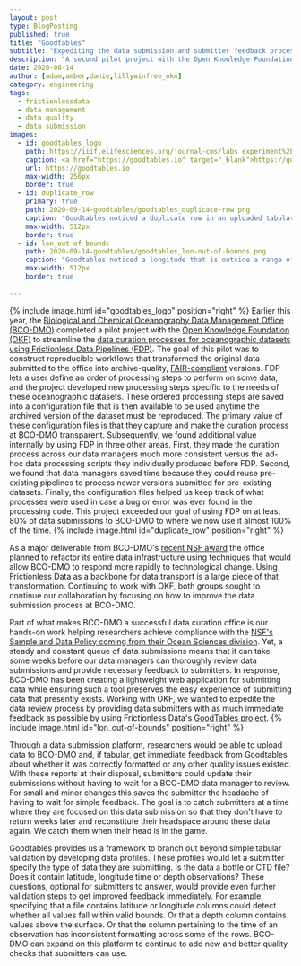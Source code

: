 ```yaml
---
layout: post
type: BlogPosting
published: true
title: "Goodtables"
subtitle: "Expediting the data submission and submitter feedback process"
description: "A second pilot project with the Open Knowledge Foundation is focusing on immediate data quality feedback for BCO-DMO data contributors through a new data submission tool."
date: 2020-08-14
author: [adam,amber,danie,lillywinfree_okn]
category: engineering
tags: 
  - frictionlessdata
  - data management
  - data quality
  - data submission
images:
  - id: goodtables_logo
    path: https://iiif.elifesciences.org/journal-cms/labs_experiment%2F2017-10%2Ftitle_goodtables-logo.png/full/2000,/0/default.jpg
    caption: <a href="https://goodtables.io" target="_blank">https://goodtables.io</a>
    url: https://goodtables.io
    max-width: 256px
    border: true
  - id: duplicate_row
    primary: true
    path: 2020-09-14-goodtables/goodtables_duplicate-row.png
    caption: "Goodtables noticed a duplicate row in an uploaded tabular data file."
    max-width: 512px
    border: true
  - id: lon_out-of-bounds
    path: 2020-09-14-goodtables/goodtables_lon-out-of-bounds.png
    caption: "Goodtables noticed a longitude that is outside a range of -180 to 180. This happended because BCO-DMO recommends using decimal degrees format between -180 t0 180 and defined a Goodtables check for longitude fields."
    max-width: 512px
    border: true
    
---
```


{% include image.html id="goodtables_logo" position="right" %}
Earlier this year, the [Biological and Chemical Oceanography Data Management Office (BCO-DMO)](https://www.bco-dmo.org) completed a pilot project with the [Open Knowledge Foundation (OKF)](https://okfn.org/) to streamline the [data curation processes for oceanographic datasets using Frictionless Data Pipelines (FDP)](https://blog.okfn.org/2020/02/10/frictionless-data-pipelines-for-ocean-science/). The goal of this pilot was to construct reproducible workflows that transformed the original data submitted to the office into archive-quality, [FAIR-compliant](https://doi.org/10.1038/sdata.2016.18) versions. FDP lets a user define an order of processing steps to perform on some data, and the project developed new processing steps specific to the needs of these oceanographic datasets. These ordered processing steps are saved into a configuration file that is then available to be used anytime the archived version of the dataset must be reproduced. The primary value of these configuration files is that they capture and make the curation process at BCO-DMO transparent. Subsequently, we found additional value internally by using FDP in three other areas. First, they made the curation process across our data managers much more consistent versus the ad-hoc data processing scripts they individually produced before FDP. Second, we found that data managers saved time because they could reuse pre-existing pipelines to process newer versions submitted for pre-existing datasets. Finally, the configuration files helped us keep track of what processes were used in case a bug or error was ever found in the processing code. This project exceeded our goal of using FDP on at least 80% of data submissions to BCO-DMO to where we now use it almost 100% of the time. 
{% include image.html id="duplicate_row" position="right" %}
	
As a major deliverable from BCO-DMO's [recent NSF award](https://www.nsf.gov/awardsearch/showAward?AWD_ID=1924618) the office planned to refactor its entire data infrastructure using techniques that would allow BCO-DMO to respond more rapidly to technological change. Using Frictionless Data as a backbone for data transport is a large piece of that transformation. Continuing to work with OKF, both groups sought to continue our collaboration by focusing on how to improve the data submission process at BCO-DMO. 

Part of what makes BCO-DMO a successful data curation office is our hands-on work helping researchers achieve compliance with the [NSF's Sample and Data Policy coming from their Ocean Sciences division](https://www.nsf.gov/pubs/2017/nsf17037/nsf17037.jsp). Yet, a steady and constant queue of data submissions means that it can take some weeks before our data managers can thoroughly review data submissions and provide necessary feedback to submitters. In response, BCO-DMO has been creating a lightweight web application for submitting data while ensuring such a tool preserves the easy experience of submitting data that presently exists. Working with OKF, we wanted to expedite the data review process by providing data submitters with as much immediate feedback as possible by using Frictionless Data's [GoodTables project](https://goodtables.io).
{% include image.html id="lon_out-of-bounds" position="right" %}

Through a data submission platform, researchers would be able to upload data to BCO-DMO and, if tabular, get immediate feedback from Goodtables about whether it was correctly formatted or any other quality issues existed. With these reports at their disposal, submitters could update their submissions without having to wait for a BCO-DMO data manager to review. For small and minor changes this saves the submitter the headache of having to wait for simple feedback. The goal is to catch submitters at a time where they are focused on this data submission so that they don't have to return weeks later and reconstitute their headspace around these data again. We catch them when their head is in the game. 

Goodtables provides us a framework to branch out beyond simple tabular validation by developing data profiles. These profiles would let a submitter specify the type of data they are submitting. Is the data a bottle or CTD file? Does it contain latitude, longitude time or depth observations? These questions, optional for submitters to answer, would provide even further validation steps to get improved feedback immediately. For example, specifying that a file contains latitude or longitude columns could detect whether all values fall within valid bounds. Or that a depth column contains values above the surface. Or that the column pertaining to the time of an observation has inconsistent formatting across some of the rows. BCO-DMO can expand on this platform to continue to add new and better quality checks that submitters can use.

